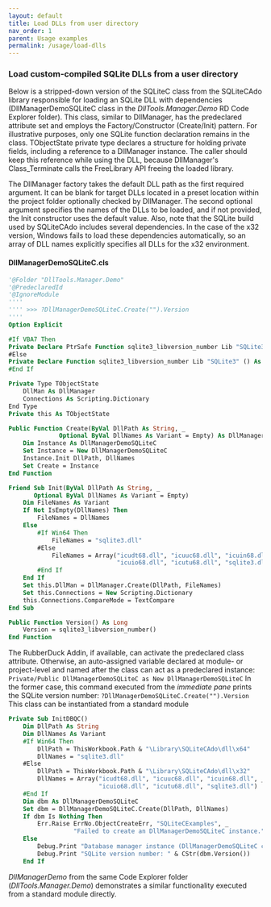 ```yaml
---
layout: default
title: Load DLLs from user directory
nav_order: 1
parent: Usage examples
permalink: /usage/load-dlls
---
```


### Load custom-compiled SQLite DLLs from a user directory

Below is a stripped-down version of the SQLiteC class from the SQLiteCAdo library responsible for loading an SQLite DLL with dependencies (DllManagerDemoSQLiteC class in the *DllTools.Manager.Demo* RD Code Explorer folder). This class, similar to DllManager, has the predeclared attribute set and employs the Factory/Constructor (Create/Init) pattern. For illustrative purposes, only one SQLite function declaration remains in the class. TObjectState private type declares a structure for holding private fields, including a reference to a DllManager instance. The caller should keep this reference while using the DLL, because DllManager's Class_Terminate calls the FreeLibrary API freeing the loaded library.

The DllManager factory takes the default DLL path as the first required argument. It can be blank for target DLLs located in a preset location within the project folder optionally checked by DllManager. The second optional argument specifies the names of the DLLs to be loaded, and if not provided, the Init constructor uses the default value. Also, note that the SQLite build used by SQLiteCAdo includes several dependencies. In the case of the x32 version, Windows fails to load these dependencies automatically, so an array of DLL names explicitly specifies all DLLs for the x32 environment.

#### DllManagerDemoSQLiteC.cls

```vb
'@Folder "DllTools.Manager.Demo"
'@PredeclaredId
'@IgnoreModule
''''
'''' >>> ?DllManagerDemoSQLiteC.Create("").Version
''''
Option Explicit

#If VBA7 Then
Private Declare PtrSafe Function sqlite3_libversion_number Lib "SQLite3" () As Long
#Else
Private Declare Function sqlite3_libversion_number Lib "SQLite3" () As Long
#End If

Private Type TObjectState
    DllMan As DllManager
    Connections As Scripting.Dictionary
End Type
Private this As TObjectState

Public Function Create(ByVal DllPath As String, _
              Optional ByVal DllNames As Variant = Empty) As DllManagerDemoSQLiteC
    Dim Instance As DllManagerDemoSQLiteC
    Set Instance = New DllManagerDemoSQLiteC
    Instance.Init DllPath, DllNames
    Set Create = Instance
End Function

Friend Sub Init(ByVal DllPath As String, _
       Optional ByVal DllNames As Variant = Empty)
    Dim FileNames As Variant
    If Not IsEmpty(DllNames) Then
        FileNames = DllNames
    Else
        #If Win64 Then
            FileNames = "sqlite3.dll"
        #Else
            FileNames = Array("icudt68.dll", "icuuc68.dll", "icuin68.dll", _
                              "icuio68.dll", "icutu68.dll", "sqlite3.dll")
        #End If
    End If
    Set this.DllMan = DllManager.Create(DllPath, FileNames)
    Set this.Connections = New Scripting.Dictionary
    this.Connections.CompareMode = TextCompare
End Sub

Public Function Version() As Long
    Version = sqlite3_libversion_number()
End Function
```

The RubberDuck Addin, if available, can activate the predeclared class attribute. Otherwise, an auto-assigned variable declared at module- or project-level and named after the class can act as a predeclared instance:
`Private/Public DllManagerDemoSQLiteC as New DllManagerDemoSQLiteC`
In the former case, this command executed from the *immediate pane* prints the SQLite version number:
`?DllManagerDemoSQLiteC.Create("").Version`
This class can be instantiated from a standard module 

```vb
Private Sub InitDBQC()
    Dim DllPath As String
    Dim DllNames As Variant
    #If Win64 Then
        DllPath = ThisWorkbook.Path & "\Library\SQLiteCAdo\dll\x64"
        DllNames = "sqlite3.dll"
    #Else
        DllPath = ThisWorkbook.Path & "\Library\SQLiteCAdo\dll\x32"
        DllNames = Array("icudt68.dll", "icuuc68.dll", "icuin68.dll", _
                         "icuio68.dll", "icutu68.dll", "sqlite3.dll")
    #End If
    Dim dbm As DllManagerDemoSQLiteC
    Set dbm = DllManagerDemoSQLiteC.Create(DllPath, DllNames)
    If dbm Is Nothing Then
        Err.Raise ErrNo.ObjectCreateErr, "SQLiteCExamples", _
                  "Failed to create an DllManagerDemoSQLiteC instance."
    Else
        Debug.Print "Database manager instance (DllManagerDemoSQLiteC class) is ready"
        Debug.Print "SQLite version number: " & CStr(dbm.Version())
    End If
```

*DllManagerDemo* from the same Code Explorer folder (*DllTools.Manager.Demo*) demonstrates a similar functionality executed from a standard module directly.
